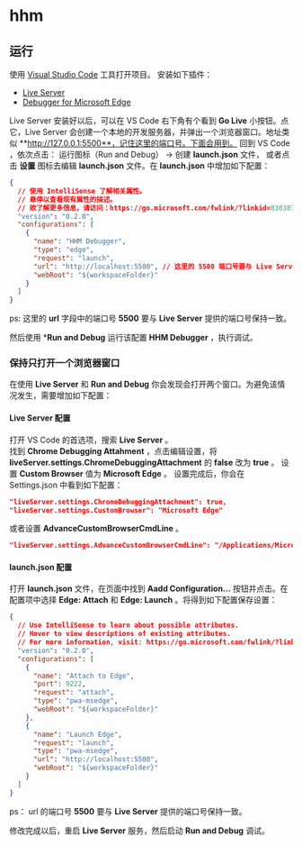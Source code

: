 # hhm

## 运行

使用 [Visual Studio Code](https://code.visualstudio.com/) 工具打开项目。
安装如下插件：

 - [Live Server](https://marketplace.visualstudio.com/items?itemName=ritwickdey.LiveServer)
 - [Debugger for Microsoft Edge](https://marketplace.visualstudio.com/items?itemName=msjsdiag.debugger-for-edge)

Live Server 安装好以后，可以在 VS Code 右下角有个看到 **Go Live** 小按钮。点它，Live Server 会创建一个本地的开发服务器，并弹出一个浏览器窗口。地址类似 **http://127.0.0.1:5500**，记住这里的端口号。下面会用到。
回到 VS Code ，依次点击： 运行图标（Run and Debug） -> 创建 **launch.json** 文件， 或者点击 **设置** 图标去编辑 **launch.json** 文件。在 **launch.json** 中增加如下配置：

```json
{
  // 使用 IntelliSense 了解相关属性。 
  // 悬停以查看现有属性的描述。
  // 欲了解更多信息，请访问：https://go.microsoft.com/fwlink/?linkid=830387
  "version": "0.2.0",
  "configurations": [
    {
      "name": "HHM Debugger",
      "type": "edge",
      "request": "launch",
      "url": "http://localhost:5500", // 这里的 5500 端口号要与 Live Server 提供的端口号保持一致
      "webRoot": "${workspaceFolder}"
    }
  ]
}
```

ps: 这里的 **url** 字段中的端口号 **5500** 要与 **Live Server** 提供的端口号保持一致。

然后使用 ***Run and Debug** 运行该配置 **HHM Debugger** ，执行调试。
### 保持只打开一个浏览器窗口

在使用 **Live Server** 和 **Run and Debug** 你会发现会打开两个窗口。为避免该情况发生，需要增加如下配置： 

#### Live Server 配置

打开 VS Code 的首选项，搜索 **Live Server** 。  
找到 **Chrome Debugging Attahment** ，点击编辑设置，将 **liveServer.settings.ChromeDebuggingAttachment** 的 **false** 改为 **true** 。
设置 **Custom Browser** 值为 **Microsoft Edge** 。
设置完成后，你会在 Settings.json 中看到如下配置：

```json
"liveServer.settings.ChromeDebuggingAttachment": true,
"liveServer.settings.CustomBrowser": "Microsoft Edge"
```

或者设置 **AdvanceCustomBrowserCmdLine** 。

```json
"liveServer.settings.AdvanceCustomBrowserCmdLine": "/Applications/Microsoft Edge.app/Contents/MacOS/Microsoft Edge --remote-debugging-port=9222"
```

#### launch.json 配置  

打开 **launch.json** 文件，在页面中找到 **Aadd Configuration...** 按钮并点击。在配置项中选择 **Edge: Attach** 和 **Edge: Launch** 。将得到如下配置保存设置：

```json
{
  // Use IntelliSense to learn about possible attributes.
  // Hover to view descriptions of existing attributes.
  // For more information, visit: https://go.microsoft.com/fwlink/?linkid=830387
  "version": "0.2.0",
  "configurations": [
    {
      "name": "Attach to Edge",
      "port": 9222,
      "request": "attach",
      "type": "pwa-msedge",
      "webRoot": "${workspaceFolder}"
    },
    {
      "name": "Launch Edge",
      "request": "launch",
      "type": "pwa-msedge",
      "url": "http://localhost:5500",
      "webRoot": "${workspaceFolder}"
    }
  ]
}
```

ps： url 的端口号 **5500** 要与 **Live Server** 提供的端口号保持一致。

修改完成以后，重启 **Live Server** 服务，然后启动 **Run and Debug** 调试。
